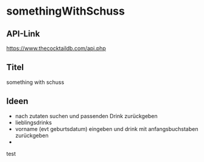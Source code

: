 # somethingWithSchuss

## API-Link
https://www.thecocktaildb.com/api.php

## Titel
something with schuss

## Ideen
- nach zutaten suchen und passenden Drink zurückgeben
- lieblingsdrinks
- vorname (evt geburtsdatum) eingeben und drink mit anfangsbuchstaben zurückgeben
- 

test
